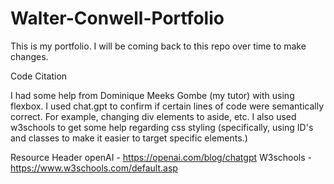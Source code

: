 # Walter-Conwell-Portfolio

This is my portfolio. I will be coming back to this repo over time to make changes.

Code Citation

I had some help from Dominique Meeks Gombe (my tutor) with using flexbox.
I used chat.gpt to confirm if certain lines of code were semantically correct. For example, changing div elements to aside, etc.
I also used w3schools to get some help regarding css styling (specifically, using ID's and classes to make it easier to target specific elements.)

Resource Header
openAI - https://openai.com/blog/chatgpt
W3schools - https://www.w3schools.com/default.asp
